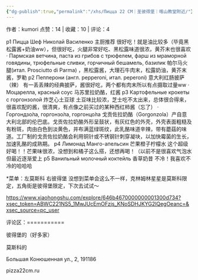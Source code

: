 ```yaml
---
{"dg-publish":true,"permalink":"/xhs/Пицца 22 СМ｜圣彼得堡｜喀山教堂附近/"}
---
```


作者：kumori
点赞：14   |   收藏：10   |   评论：4

p1 Пицца Шеф Николай Василенко 主厨推荐 很好吃！就是油比较多（毕竟黑松露酱+奶油ww），但很好吃，火腿非常好吃、黑松露味道很浓，黄芥末也很喜欢
· Пармская ветчина, паста из грибов с трюфелем, фарш из мраморной говядины, трюфельные сливки, горчичный бешамель, базилик 帕尔马火腿(итал. Prosciutto di Parma) ，黑松露酱，大理石牛肉末，松露奶油，黄芥末酱，罗勒
p2 Пепперони (англ. pepperoni, итал. peperoni) 意大利红肠披萨（辣） 有一丢丢辣的经典披萨，酱很好吃，两个都有肉末所以有点摄取过量ww
· Моцарелла, красный соус 马苏里拉奶酪，红酱
p3 Картофельные крокеты с горгонзолой 炸芝心土豆球 土豆味比较浓，芝士吃不太出来，总体很合得来，很喜欢配的酱，很清爽，有点像之前买过的某种西红柿酱（忘了）
· Горгондзо́ла, горгонзо́ла, горгонцо́ла
戈贡佐拉奶酪（Gorgonzola）产自意大利北部的伦巴底。戈贡佐拉奶酪外形呈鼓状，有灰红色的外壳，外壳表面粗糙及有粉斑，肉由白色到淡黄色，并布满蓝绿斑纹，此乳酪味道辛辣，带有蘑菇的味道。工厂制的戈贡佐拉奶酪会利用铜针或不锈钢针刺穿凝块，以加快霉菌的生长，加速乳酪的成熟期。
p4 Лимонад Манго-апельсин 芒果橙子柠檬水 这个超级好喝！！芒果味很浓，没想到和橘子这么搭，还想再喝！（以前不是很喜欢气泡水但最近逐渐爱上
p5 Ванильный молочный коктейль 香草奶昔 不冷！我喜欢不冷的哈哈哈
	
*菜单：左莫斯科 右彼得堡
没想到菜单会这么不一样，克林姆林星星是莫斯科限定，五角街是彼得堡限定，下次去试试～

https://www.xiaohongshu.com/explore/646b4670000000001300d734?xsec_token=ABWC221NS5_1MwJUcEmOFzjs_KNoSDHJKYG2lQegOeanc=&xsec_source=pc_user

评论区：===========

彼得堡的（好多家）

莫斯科的

Большая Конюшенная ул., 2, 191186

pizza22cm.ru